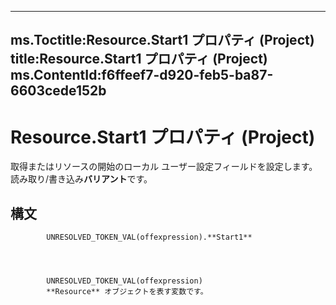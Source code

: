 

---
ms.Toctitle:Resource.Start1 プロパティ (Project)
title:Resource.Start1 プロパティ (Project)
ms.ContentId:f6ffeef7-d920-feb5-ba87-6603cede152b
---
# Resource.Start1 プロパティ (Project)




取得またはリソースの開始のローカル ユーザー設定フィールドを設定します。読み取り/書き込み**バリアント**です。

## 構文

            UNRESOLVED_TOKEN_VAL(offexpression).**Start1**




            UNRESOLVED_TOKEN_VAL(offexpression)
            **Resource** オブジェクトを表す変数です。




